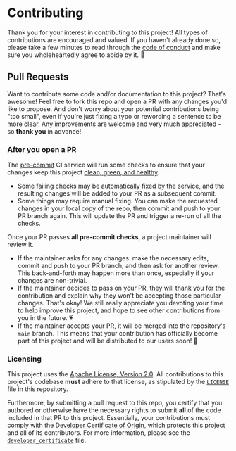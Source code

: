 # Contributing

Thank you for your interest in contributing to this project! All types of contributions
are encouraged and valued. If you haven't already done so, please take a few minutes to
read through the [code of conduct](code_of_conduct.md) and make sure you wholeheartedly
agree to abide by it. 💖

## Pull Requests

Want to contribute some code and/or documentation to this project? That's awesome! Feel
free to fork this repo and open a PR with any changes you'd like to propose. And don't
worry about your potential contributions being "too small", even if you're just fixing a
typo or rewording a sentence to be more clear. Any improvements are welcome and very
much appreciated - so **thank you** in advance!

### After you open a PR

The [pre-commit](https://pre-commit.com/) CI service will run some checks to ensure that
your changes keep this project [clean, green, and healthy][ci].

[ci]: https://results.pre-commit.ci/latest/github/nuztalgia/botstrap/main

- Some failing checks may be automatically fixed by the service, and the resulting
  changes will be added to your PR as a subsequent commit.
- Some things may require manual fixing. You can make the requested changes in your
  local copy of the repo, then commit and push to your PR branch again. This will update
  the PR and trigger a re-run of all the checks.

Once your PR passes **all pre-commit checks**, a project maintainer will review it.

- If the maintainer asks for any changes: make the necessary edits, commit and push to
  your PR branch, and then ask for another review. This back-and-forth may happen more
  than once, especially if your changes are non-trivial.
- If the maintainer decides to pass on your PR, they will thank you for the contribution
  and explain why they won't be accepting those particular changes. That's okay! We
  still really appreciate you devoting your time to help improve this project, and hope
  to see other contributions from you in the future. 💗
- If the maintainer accepts your PR, it will be merged into the repository's `main`
  branch. This means that your contribution has officially become part of this project
  and will be distributed to our users soon! 🎉

### Licensing

This project uses the
[Apache License, Version 2.0](http://www.apache.org/licenses/LICENSE-2.0). All
contributions to this project's codebase **must** adhere to that license, as stipulated
by the [`LICENSE`](/LICENSE) file in this repository.

Furthermore, by submitting a pull request to this repo, you certify that you authored or
otherwise have the necessary rights to submit **all** of the code included in that PR to
this project. Essentially, your contributions must comply with the
[Developer Certificate of Origin](https://developercertificate.org/), which protects
this project and all of its contributors. For more information, please see the
[`developer_certificate`](developer_certificate.md) file.
